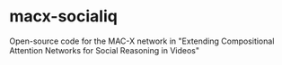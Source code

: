 # macx-socialiq
Open-source code for the MAC-X network in "Extending Compositional Attention Networks for Social Reasoning in Videos"
